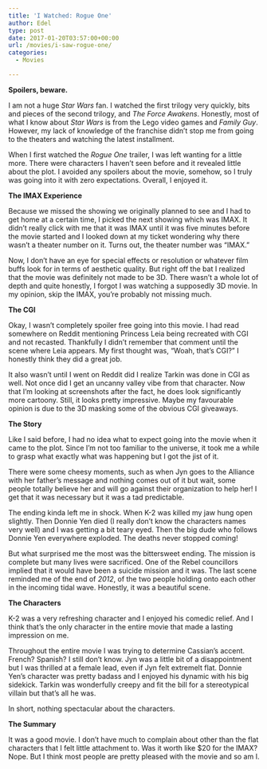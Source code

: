 ```yaml
---
title: 'I Watched: Rogue One'
author: Edel
type: post
date: 2017-01-20T03:57:00+00:00
url: /movies/i-saw-rogue-one/
categories:
  - Movies

---
```

**Spoilers, beware.**

I am not a huge _Star Wars_ fan. I watched the first trilogy very quickly, bits and pieces of the second trilogy, and _The Force Awakens_. Honestly, most of what I know about _Star Wars_ is from the Lego video games and _Family Guy_. However, my lack of knowledge of the franchise didn&#8217;t stop me from going to the theaters and watching the latest installment.

When I first watched the _Rogue One_ trailer, I was left wanting for a little more. There were characters I haven&#8217;t seen before and it revealed little about the plot. I avoided any spoilers about the movie, somehow, so I truly was going into it with zero expectations. Overall, I enjoyed it.

<p class="subhead">
  <strong>The IMAX Experience</strong>
</p>

Because we missed the showing we originally planned to see and I had to get home at a certain time, I picked the next showing which was IMAX. It didn&#8217;t really click with me that it was IMAX until it was five minutes before the movie started and I looked down at my ticket wondering why there wasn&#8217;t a theater number on it. Turns out, the theater number was &#8220;IMAX.&#8221;

Now, I don&#8217;t have an eye for special effects or resolution or whatever film buffs look for in terms of aesthetic quality. But right off the bat I realized that the movie was definitely not made to be 3D. There wasn&#8217;t a whole lot of depth and quite honestly, I forgot I was watching a supposedly 3D movie. In my opinion, skip the IMAX, you&#8217;re probably not missing much.

<p class="subhead">
  <strong>The CGI</strong>
</p>

Okay, I wasn&#8217;t completely spoiler free going into this movie. I had read somewhere on Reddit mentioning Princess Leia being recreated with CGI and not recasted. Thankfully I didn&#8217;t remember that comment until the scene where Leia appears. My first thought was, &#8220;Woah, that&#8217;s CGI?&#8221; I honestly think they did a great job.

It also wasn&#8217;t until I went on Reddit did I realize Tarkin was done in CGI as well. Not once did I get an uncanny valley vibe from that character. Now that I&#8217;m looking at screenshots after the fact, he does look significantly more cartoony. Still, it looks pretty impressive. Maybe my favourable opinion is due to the 3D masking some of the obvious CGI giveaways.

<p class="subhead">
  <strong>The Story</strong>
</p>

Like I said before, I had no idea what to expect going into the movie when it came to the plot. Since I&#8217;m not too familiar to the universe, it took me a while to grasp what exactly what was happening but I got the jist of it.

There were some cheesy moments, such as when Jyn goes to the Alliance with her father&#8217;s message and nothing comes out of it but wait, some people totally believe her and will go against their organization to help her! I get that it was necessary but it was a tad predictable.

The ending kinda left me in shock. When K-2 was killed my jaw hung open slightly. Then Donnie Yen died (I really don&#8217;t know the characters names very well) and I was getting a bit teary eyed. Then the big dude who follows Donnie Yen everywhere exploded. The deaths never stopped coming!

But what surprised me the most was the bittersweet ending. The mission is complete but many lives were sacrificed. One of the Rebel councillors implied that it would have been a suicide mission and it was. The last scene reminded me of the end of _2012_, of the two people holding onto each other in the incoming tidal wave. Honestly, it was a beautiful scene.

<p class="subhead">
  <strong>The Characters</strong>
</p>

K-2 was a very refreshing character and I enjoyed his comedic relief. And I think that&#8217;s the only character in the entire movie that made a lasting impression on me.

Throughout the entire movie I was trying to determine Cassian&#8217;s accent. French? Spanish? I still don&#8217;t know. Jyn was a little bit of a disappointment but I was thrilled at a female lead, even if Jyn felt extremelt flat. Donnie Yen&#8217;s character was pretty badass and I enjoyed his dynamic with his big sidekick. Tarkin was wonderfully creepy and fit the bill for a stereotypical villain but that&#8217;s all he was.

In short, nothing spectacular about the characters.

<p class="subhead">
  <strong>The Summary</strong>
</p>

It was a good movie. I don&#8217;t have much to complain about other than the flat characters that I felt little attachment to. Was it worth like $20 for the IMAX? Nope. But I think most people are pretty pleased with the movie and so am I.